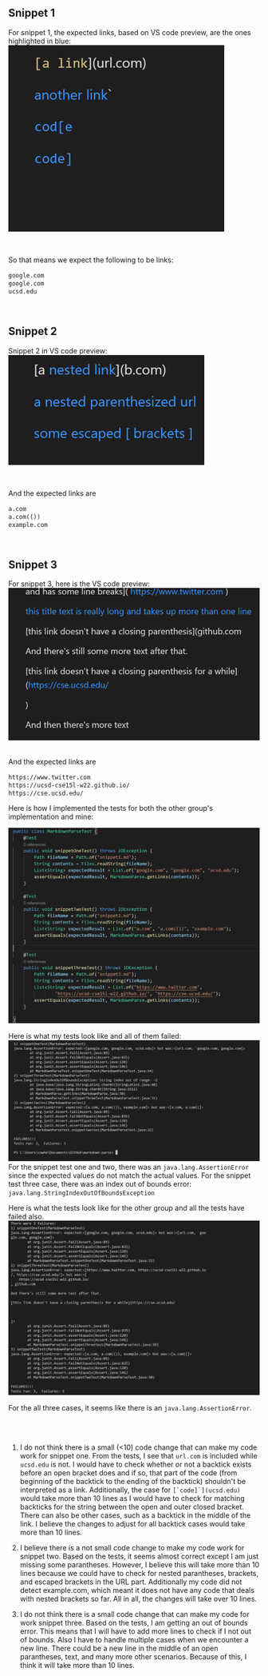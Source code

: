 

## Snippet 1
For snippet 1, the expected links, based on VS code preview, are the ones highlighted in blue:
![hey](pics/snippet1expected.PNG)

<br/>

So that means we expect the following to be links: 
``` 
google.com 
google.com 
ucsd.edu
```

<br/>

## Snippet 2
Snippet 2 in VS code preview:
<br/>
![snippet2](pics/snippet2expected.PNG)

<br/>


And the expected links are 
```
a.com 
a.com(())
example.com
```

<br/>

## Snippet 3
For snippet 3, here is the VS code preview:
![snippet3](pics/snippet3expected.PNG)

<br/>
And the expected links are

```
https://www.twitter.com
https://ucsd-cse15l-w22.github.io/ 
https://cse.ucsd.edu/
```


Here is how I implemented the tests for both the other group's implementation and mine:

![test](pics/lab4tests.PNG)


Here is what my tests look like and all of them failed:
![tests](pics/lab4mygroupresult.PNG)
For the snippet test one and two, there was an ```java.lang.AssertionError``` since the expected values do not match the actual values.
For the snippet test three case, there was an index out of bounds error: ```java.lang.StringIndexOutOfBoundsException```


Here is what the tests look like for the other group and all the tests have failed also.
![tests2](pics/lab4otherGroupresult.PNG)

For the all three cases, it seems like there is an ```java.lang.AssertionError```.


<br/>

<br/>


1. I do not think there is a small (<10) code change that can make my code work for snippet one. From the tests, I see that ```url.com``` is included while ```ucsd.edu``` is not. I would have to check whether or not a backtick exists before an open bracket does and if so, that part of the code (from beginning of the backtick to the ending of the backtick) shouldn't be interpreted as a link. Additionally, the case for ```[`code]`](ucsd.edu)``` would take more than 10 lines as I would have to check for matching backticks for the string between the open and outer closed bracket. There can also be other cases, such as a backtick in the middle of the link. I believe the changes to adjust for all backtick cases would take more than 10 lines.

2. I believe there is a not small code change to make my code work for snippet two. Based on the tests, it seems almost correct except I am just missing some parantheses. However, I believe this will take more than 10 lines because we could have to check for nested parantheses, brackets, and escaped brackets in the URL part. Additionally my code did not detect example.com, which meant it does not have any code that deals with nested brackets so far. All in all, the changes will take over 10 lines. 

3. I do not think there is a small code change that can make my code for work snippet three. Based on the tests, I am getting an out of bounds error. This means that I will have to add more lines to check if I not out of bounds. Also I have to handle multiple cases when we encounter a new line. There could be a new line in the middle of an open parantheses, text, and many more other scenarios. Because of this, I think it will take more than 10 lines.

